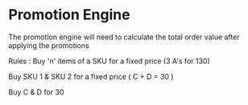 # Promotion Engine

The promotion engine will need to calculate the total order value after applying the promotions

Rules :
Buy 'n' items of a SKU for a fixed price (3 A's for 130)

Buy SKU 1 & SKU 2 for a fixed price ( C + D = 30 )

Buy C & D for 30
